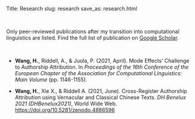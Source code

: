 Title: Research
slug: research
save_as: research.html

<br>

Only peer-reviewed publications after my transition into computational linguistics are listed. Find the full list of publication
on [Google Scholar](https://scholar.google.com/citations?hl=en&user=zvrO0WMAAAAJ&view_op=list_works&sortby=pubdate).

<br>

- **Wang, H.**, Riddell, A., & Juola, P. (2021, April). Mode Effects’ Challenge to Authorship Attribution. In *Proceedings of the 16th Conference of the European Chapter of the Association for Computational Linguistics: Main Volume* (pp. 1146-1155).

- **Wang, H.**, Xie X., & Riddell A. (2021, June). Cross-Register Authorship Attribution using Vernacular and Classical Chinese Texts. *DH Benelux 2021 (DHBenelux2021)*, World Wide Web. https://doi.org/10.5281/zenodo.4886596